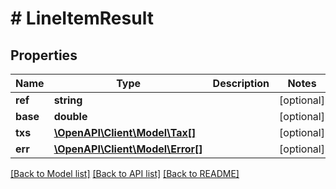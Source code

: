 # # LineItemResult

## Properties

Name | Type | Description | Notes
------------ | ------------- | ------------- | -------------
**ref** | **string** |  | [optional] 
**base** | **double** |  | [optional] 
**txs** | [**\OpenAPI\Client\Model\Tax[]**](Tax.md) |  | [optional] 
**err** | [**\OpenAPI\Client\Model\Error[]**](Error.md) |  | [optional] 

[[Back to Model list]](../../README.md#documentation-for-models) [[Back to API list]](../../README.md#documentation-for-api-endpoints) [[Back to README]](../../README.md)


